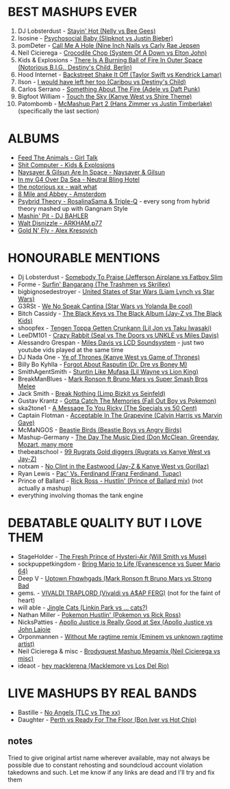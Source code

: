 BEST MASHUPS EVER
=================

1. DJ Lobsterdust - [Stayin' Hot (Nelly vs Bee Gees)](https://www.youtube.com/watch?v=-tlhMRoNJrs)
1. Isosine - [Psychosocial Baby (Slipknot vs Justin Bieber)](https://www.youtube.com/watch?v=kspPE9E1yGM)
1. pomDeter - [Call Me A Hole (Nine Inch Nails vs Carly Rae Jepsen](https://www.youtube.com/watch?v=5Lm1FL7gWl4)
1. Neil Cicierega - [Crocodile Chop (System Of A Down vs Elton John)](https://www.youtube.com/watch?v=J4cGqu2_GQQ)
1. Kids & Explosions - [There Is A Burning Ball of Fire In Outer Space (Notorious B.I.G., Destiny's Child, Berlin)](https://www.youtube.com/watch?v=AA4xY8RrDpA)
1. Hood Internet - [Backstreet Shake It Off (Taylor Swift vs Kendrick Lamar)](https://www.youtube.com/watch?v=f6m37Op3_JY)
1. Ilson - [I would have left her too (Caribou vs Destiny's Child)](https://soundcloud.com/ilson/ilson-i-would-have-left-her)
1. Carlos Serrano - [Something About The Fire (Adele vs Daft Punk)](https://www.youtube.com/watch?v=4nVJ4WhYVWA)
1. Bigfoot William - [Touch the Sky (Kanye West vs Shire Theme)](https://soundcloud.com/willpjohnson/touch-the-sky-shire-theme)
1. Patombomb - [McMashup Part 2 (Hans Zimmer vs Justin Timberlake)](https://www.youtube.com/watch?v=V8XttfTd_zU&t=4m15s) (specifically the last section)

ALBUMS
======

* [Feed The Animals - Girl Talk](http://illegalart.net/girltalk/shop/index.html)
* [Shit Computer - Kids & Explosions](http://www.kidsandexplosions.com/shitcomputer/)  
* [Naysayer & Gilsun Are In Space - Naysayer & Gilsun](https://www.youtube.com/playlist?list=PLqnbBaKg7cqOGYck_NELVEbXRWUXy1qJa)
* [In my G4 Over Da Sea - Neutral Bling Hotel](https://psycosis.bandcamp.com/album/in-my-g4-over-da-sea)  
* [the notorious xx - wait what](http://waitwhat.bandcamp.com/album/the-notorious-xx)  
* [8 Mile and Abbey - Amsterdom](http://www.8mileandabbey.com/)  
* [Psybrid Theory - RosalinaSama & Triple-Q](http://triple-q.bandcamp.com/album/psybrid-theory) - every song from hybrid theory mashed up with Gangnam Style
* [Mashin' Pit - DJ BAHLER](https://djbahler.bandcamp.com/album/mashin-pit)
* [Walt Disnizzle - ARKHAM.p77](https://soundcloud.com/arkham_p77/walt_disnizzle)
* [Gold N' Fly - Alex Kresovich](http://goldnfly007.blogspot.co.uk/)

HONOURABLE MENTIONS
===================

* Dj Lobsterdust - [Somebody To Praise (Jefferson Airplane vs Fatboy Slim](https://www.youtube.com/watch?v=VBtI_sUuL58)
* Forme - [Surfin' Bangarang (The Trashmen vs Skrillex)](https://www.youtube.com/watch?v=QDYpP336we0)
* bigbignosedestroyer - [United States of Star Wars (Liam Lynch vs Star Wars)](https://www.youtube.com/watch?v=-3znWnEE37k)
* G3RSt - [We No Speak Cantina (Star Wars vs Yolanda Be cool)](https://www.youtube.com/watch?v=LoZQYOrVQq0)
* Bitch Cassidy - [The Black Keys vs The Black Album (Jay-Z vs The Black Kids)](https://soundcloud.com/bitch-cassidy/the-black-keys-vs-the-black)
* shoopfex - [Tengen Toppa Getten Crunkann (Lil Jon vs Taku Iwasaki)](https://www.youtube.com/watch?v=UWgNW-LUCq4)
* LeeDM101 - [Crazy Rabbit (Seal vs The Doors vs UNKLE vs Miles Davis)](https://www.youtube.com/watch?v=wGWofc7lYZU)
* Alessandro Grespan - [Miles Davis vs LCD Soundsystem](http://www.youtube.com/watch?v=huEtJw7pfLk) - just two youtube vids played at the same time
* DJ Nada One - [Ye of Thrones (Kanye West vs Game of Thrones)](https://soundcloud.com/djnadaone/ye-of-thrones)
* Billy Bo Kyhlla - [Forgot About Rasputin (Dr. Dre vs Boney M)](https://www.youtube.com/watch?v=WG4xTPAEoYY)
* SmithAgentSmith - [Stuntin Like Mufasa (Lil Wayne vs Lion King)](https://www.youtube.com/watch?v=RlSMlUetZ_Y)
* BreakManBlues - [Mark Ronson ft Bruno Mars vs Super Smash Bros Melee](https://soundcloud.com/breakmanblues/uptown-targets)
* Jack Smith - [Break Nothing (Limp Bizkit vs Seinfeld)](https://www.youtube.com/watch?v=HjZyT4YfIiY)
* Gustav Krantz - [Gotta Catch The Memories (Fall Out Boy vs Pokemon)](https://soundcloud.com/gustavkrantzmashups/gotta-catch-the-memories-fall-out-boy-vs-pokemon-theme)
* ska2tone1 - [A Message To You Ricky (The Specials vs 50 Cent)](https://www.youtube.com/watch?v=itmiXhCFrn4)
* Captain Flotman - [Acceptable In The Grapevine (Calvin Harris vs Marvin Gaye)](https://soundcloud.com/captain-flotman/acceptable-in-the-grapevine)
* McMaNGOS - [Beastie Birds (Beastie Boys vs Angry Birds)](https://soundcloud.com/mcmangos/beastie-birds)
* Mashup-Germany - [The Day The Music Died (Don McClean, Greenday, Mozart, many more](https://www.youtube.com/watch?v=7Vr3beWalYA)
* thebeatschool - [99 Rugrats Gold diggers (Rugrats vs Kanye West vs Jay-Z)](https://www.youtube.com/watch?v=cN_sSuu8nSE)
* notxam - [No Clint in the Eastwood (Jay-Z & Kanye West vs Gorillaz)](http://notxam.tumblr.com/post/49834941113/my-good-friend-lorn-had-this-ridiculous-fantastic)
* Ryan Lewis - [Pac' Vs. Ferdinand (Franz Ferdinand, Tupac)](https://www.youtube.com/watch?v=1Q9AiWAhfbY)
* Prince of Ballard - [Rick Ross - Hustlin' (Prince of Ballard mix)](https://www.youtube.com/watch?v=_ZEJacBjuMw) (not actually a mashup)
* everything involving thomas the tank engine

DEBATABLE QUALITY BUT I LOVE THEM
====================================
* StageHolder - [The Fresh Prince of Hysteri-Air (Will Smith vs Muse)](https://www.youtube.com/watch?v=z6H0q71f9XU)
* sockpuppetkingdom - [Bring Mario to Life (Evanescence vs Super Mario 64)](https://soundcloud.com/net_bastard/bring-mario-to-life) 
* Deep V - [Uptown Fhqwhgads (Mark Ronson ft Bruno Mars vs Strong Bad](https://www.youtube.com/watch?v=t6IKTNmn3Uo)
* gems. - [VIVALDI TRAPLORD (Vivaldi vs A$AP FERG)](https://soundcloud.com/gemsmke/vivaldi-traplord) (not for the faint of heart)
* will able - [Jingle Cats (Linkin Park vs ... cats?)](https://www.youtube.com/watch?v=Tll5vf1NI3k)
* Nathan Miller - [Pokemon Hustlin' (Pokemon vs Rick Ross)](https://www.youtube.com/watch?v=_tPeNHBy5GQ)
* NicksPatties - [Apollo Justice is Really Good at Sex (Apollo Justice vs John Lajoie](https://soundcloud.com/nickspatties/apollo-justice-is-really-good-at-sex)
* Orponmannen - [Without Me ragtime remix (Eminem vs unknown ragtime artist)](https://www.youtube.com/watch?v=icVlW_MdrCA)
* Neil Cicierega & misc - [Brodyquest Mashup Megamix (Neil Cicierega vs misc)](https://www.youtube.com/watch?v=YqBLxzn6kcU)
* ideaot - [hey macklerena (Macklemore vs Los Del Rio)](https://soundcloud.com/ideaot/macklerena)

LIVE MASHUPS BY REAL BANDS
==========================
* Bastille - [No Angels (TLC vs The xx)](https://www.youtube.com/watch?v=8MHZ3GwPRqA)
* Daughter - [Perth vs Ready For The Floor (Bon Iver vs Hot Chip)](https://www.youtube.com/watch?v=3IiyG5-kIN8)


notes
-----

Tried to give original artist name wherever available, may not always be possible due to constant rehosting and soundcloud account violation takedowns and such. Let me know if any links are dead and I'll try and fix them
